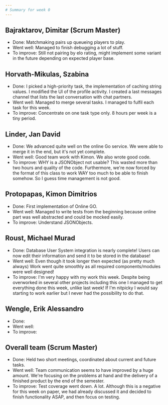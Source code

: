 ```yaml
---
# Summary for week 0
---
```


## Bajraktarov, Dimitar (Scrum Master)
- Done: Matchmaking pairs up queueing players to play.
- Went well: Managed to finish debugging a lot of stuff.
- To improve: Still not pairing by elo rating, might implement some variant in the future depending on expected player base.

## Horvath-Mikulas, Szabina
- Done: I picked a high-priority task, the implementation of caching string values. I modified the UI of the profile activity. I created a last messages channel that lists the last conversation with chat partners.
- Went well: Managed to merge several tasks. I managed to fulfil each task for this week.
- To improve: Concentrate on one task type only. 8 hours per week is a tiny period.

## Linder, Jan David
- Done: We advanced quite well on the online Go service. We were able to merge it in the end, but it's not yet complete.
- Went well: Good team work with Kimon. We also wrote good code.
- To improve: WHY is a JSONObject not usable? This wasted more than two hours and quality of the code. Furthermore, we're now forced by the format of this class to work WAY too much to be able to finish somehow. So I guess time management is not good.

## Protopapas, Kimon Dimitrios
- Done: First implementation of Online GO.
- Went well: Managed to write tests from the beginning because online part was well abstracted and could be mocked easily.
- To improve: Understand JSONObjects.

## Roust, Michael Murad
- Done: Database User System integration is nearly complete! Users can now edit their information and send it to be stored in the database!
- Went well: Even though it took longer then expected (as pretty much always) Work went quite smoothly as all required components/modules were well designed!
- To improve: I'm very happy with my work this week. Despite being overworked in several other projects including this one I managed to get everything done this week, unlike last week! If I'm nitpicky I would say starting to work earlier but I never had the possibility to do that.

## Wengle, Erik Alessandro
- Done:
- Went well:
- To improve:

## Overall team (Scrum Master)
- Done: Held two short meetings, coordinated about current and future tasks.
- Went well: Team communication seems to have improved by a huge amount. We're focusing on the problems at hand and the delivery of a finished product by the end of the semester.
- To improve: Test coverage went down. A lot. Although this is a negative for this week on paper, we had already discussed it and decided to finish functionality ASAP, and then focus on testing.
